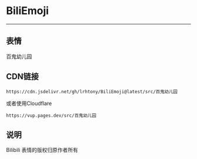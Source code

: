 # BiliEmoji
---
## 表情
百鬼幼儿园
## CDN链接
```
https://cdn.jsdelivr.net/gh/lrhtony/BiliEmoji@latest/src/百鬼幼儿园
```
或者使用Cloudflare
```
https://vup.pages.dev/src/百鬼幼儿园
```
## 说明
Bilibili 表情的版权归原作者所有
